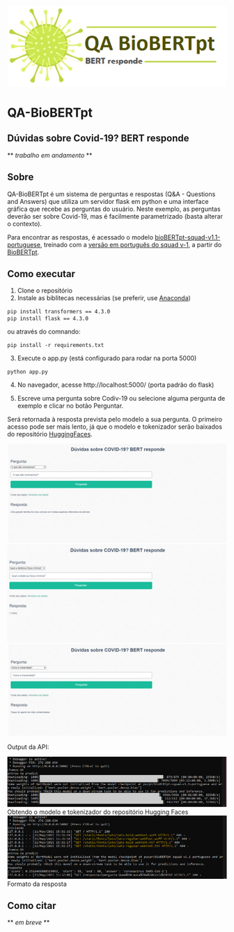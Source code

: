 <img src="img/logo-qa-biobertpt.png">

# QA-BioBERTpt 

## Dúvidas sobre Covid-19? BERT responde

** *trabalho em andamento* **

## Sobre

QA-BioBERTpt é um sistema de perguntas e respostas (Q&A - Questions and Answers) que utiliza um servidor flask em python e uma interface gráfica que recebe as perguntas do usuário. Neste exemplo, as perguntas deverão ser sobre Covid-19, mas é facilmente parametrizado (basta alterar o contexto).

Para encontrar as respostas, é acessado o modelo [bioBERTpt-squad-v1.1-portuguese](https://huggingface.co/pucpr/bioBERTpt-squad-v1.1-portuguese), treinado com a [versão em português do squad v-1](https://medium.com/@pierre_guillou/nlp-modelo-de-question-answering-em-qualquer-idioma-baseado-no-bert-base-estudo-de-caso-em-12093d385e78), a partir do [BioBERTpt](https://github.com/HAILab-PUCPR/BioBERTpt).

## Como executar 
1. Clone o repositório
2. Instale as biblitecas necessárias (se preferir, use [Anaconda](http://www.anaconda.com))
```
pip install transformers == 4.3.0
pip install flask == 4.3.0
```
ou através do comnando:
```
pip install -r requirements.txt
```
3. Execute o app.py (está configurado para rodar na porta 5000)
```
python app.py
```
4. No navegador, acesse http://localhost:5000/ (porta padrão do flask)

5. Escreve uma pergunta sobre Codiv-19 ou selecione alguma pergunta de exemplo e clicar no botão Perguntar. 
 
Será retornada à resposta prevista pelo modelo a sua pergunta. O primeiro acesso pode ser mais lento, já que o modelo e tokenizador serão baixados do repositório [HuggingFaces](https://huggingface.co/pucpr/bioBERTpt-squad-v1.1-portuguese).

<img src="img/perguntas1.png">

<img src="img/perguntas2.png">

<img src="img/perguntas3.png">

Output da API:

<img src="img/cmd1.png">
Obtendo o modelo e tokenizador do repositório Hugging Faces

<img src="img/cmd2.png">
Formato da resposta

## Como citar

** *em breve* **
